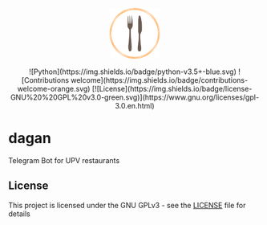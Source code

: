 <p align="center"><img width=20% src="https://github.com/asaezper/dagan/raw/develop/dagan/resources/logo.png"></p>
<p align="center">![Python](https://img.shields.io/badge/python-v3.5+-blue.svg)
![Contributions welcome](https://img.shields.io/badge/contributions-welcome-orange.svg)
[![License](https://img.shields.io/badge/license-GNU%20%20GPL%20v3.0-green.svg)](https://www.gnu.org/licenses/gpl-3.0.en.html)</p>

# dagan
Telegram Bot for UPV restaurants

## License
This project is licensed under the GNU GPLv3 - see the [LICENSE](LICENSE.) file for details

